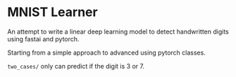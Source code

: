 # MNIST Learner
An attempt to write a linear deep learning model to detect handwritten digits using fastai and pytorch.

Starting from a simple approach to advanced using pytorch classes.

`two_cases/` only can predict if the digit is 3 or 7.
